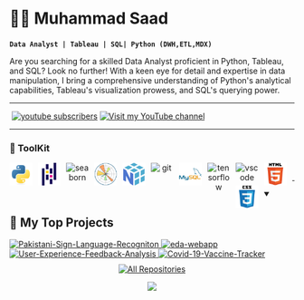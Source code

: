 # 👨‍💻 Muhammad Saad

**`Data Analyst | Tableau | SQL| Python (DWH,ETL,MDX)`**

Are you searching for a skilled Data Analyst proficient in Python, Tableau, and SQL? Look no further! With a keen eye for detail and expertise in data manipulation, I bring a comprehensive understanding of Python's analytical capabilities, Tableau's visualization prowess, and SQL's querying power.

---
   <p align="left">
      <a href="https://muhammadsaad-ml.github.io" target="_blank">
         <img alt="" title="Portfolio Website" src="https://img.shields.io/badge/Portfolio-FFD700?style=for-the-badge&logo=dev.to&logoColor=black"/></a> 
      <a href="mailto:saad345khan@gmail.com">
         <img alt="youtube subscribers" title="Send me a mail" src="https://img.shields.io/badge/Gmail-D14836?style=for-the-badge&logo=gmail&logoColor=yellow"/></a> 
      <a href="https://www.youtube.com/    @MuhammadSaad-ou4cp/playlists">
         <img alt="Visit my YouTube channel" title="Visit my YouTube channel" src="https://img.shields.io/badge/YouTube-FF0000?style=for-the-badge&logo=youtube&logoColor=white"/></a> 
       <a href="https://public.tableau.com/app/profile/muhammad.saad7987/vizzes">
         <img alt="" title="" src="https://img.shields.io/badge/Tableau-E97627?style=for-the-badge&logo=tableau&logoColor=white"/></a>
   </p>

---
### 🧰 ToolKit
<p align="center">
  <a href="https://www.python.org" target="_blank" rel="noreferrer">
    <img align="left" alt="python" width="40" style="padding-right: 10px;" src="https://raw.githubusercontent.com/devicons/devicon/master/icons/python/python-original.svg"/>
  </a>
  <a href="https://pandas.pydata.org/" target="_blank" rel="noreferrer">
    <img align="left" alt="pandas" width="40" style="padding-right: 10px;" src="https://raw.githubusercontent.com/devicons/devicon/2ae2a900d2f041da66e950e4d48052658d850630/icons/pandas/pandas-original.svg"/>
  </a>
  <a href="https://seaborn.pydata.org/" target="_blank" rel="noreferrer">
    <img align="left" alt="seaborn" width="40" style="padding-right: 10px;" src="https://seaborn.pydata.org/_images/logo-mark-lightbg.svg"/>
  </a>
  <a href="https://matplotlib.org/" target="_blank" rel="noreferrer">
    <img align="left" alt="matplotlib" width="40" style="padding-right: 10px;" src="https://raw.githubusercontent.com/devicons/devicon/master/icons/matplotlib/matplotlib-original.svg"/>
  </a>
  <a href="https://numpy.org/" target="_blank" rel="noreferrer">
    <img align="left" alt="numpy" width="40" style="padding-right: 10px;" src="https://raw.githubusercontent.com/devicons/devicon/master/icons/numpy/numpy-original.svg"/>
  </a>
     <a href="https://git-scm.com/" target="_blank" rel="noreferrer">
    <img align="left" alt="git" height ="35"width="40" style="padding-right: 10px;" src="https://img.shields.io/badge/Tableau-E97627?style=for-the-badge&logo=Tableau&logoColor=white"/>
  </a> 
  <a href="https://www.iso.org/standard/63555.html" target="_blank" rel="noreferrer">
    <img align="left" alt="SQL" width="40" style="padding-right: 10px;" src="https://raw.githubusercontent.com/devicons/devicon/master/icons/mysql/mysql-original-wordmark.svg"/>
  </a>
  <a href="https://www.tensorflow.org/" target="_blank" rel="noreferrer">
    <img align="left" alt="tensorflow" width="40" style="padding-right: 10px;" src="https://www.vectorlogo.zone/logos/tensorflow/tensorflow-icon.svg"/>
  </a>
  <a href="https://code.visualstudio.com/" target="_blank" rel="noreferrer">
    <img align="left" alt="vscode" width="40" style="padding-right: 10px;" src="https://www.vectorlogo.zone/logos/visualstudio_code/visualstudio_code-icon.svg"/>
  </a>

  <a href="https://www.w3.org/html/" target="_blank" rel="noreferrer">
    <img align="left" alt="HTML5" width="40" style="padding-right: 10px;" src="https://raw.githubusercontent.com/devicons/devicon/master/icons/html5/html5-original-wordmark.svg"/>
  </a>
  <a href="https://www.w3.org/Style/CSS/Overview.en.html" target="_blank" rel="noreferrer">
    <img align="left" alt="CSS3" width="40" style="padding-right: 10px;" src="https://raw.githubusercontent.com/devicons/devicon/master/icons/css3/css3-original-wordmark.svg"/>
  </a>
</p>

</p>

  
</p>


</br>



---

<details open> 
  <summary><h2>📘 My Top Projects</h2></summary>
  <p align="left">
    <a href="https://github.com/MuhammadSaad-ml/Pakistani-Sign-Language-Recogniton">
        <img width="278" src="https://denvercoder1-github-readme-stats.vercel.app/api/pin/?username=MuhammadSaad-ml&repo=Pakistani-Sign-Language-Recogniton&theme=react&bg_color=1F222E&title_color=F85D7F&hide_border=true&icon_color=F8D866&show_icons=false" alt="Pakistani-Sign-Language-Recogniton">
    </a>
    <a href="https://github.com/MuhammadSaad-ml/eda-webapp">
        <img width="278" src="https://denvercoder1-github-readme-stats.vercel.app/api/pin/?username=MuhammadSaad-ml&repo=eda-webapp&theme=react&bg_color=1F222E&title_color=F85D7F&hide_border=true&icon_color=F8D866&show_icons=false" alt="eda-webapp">
    </a>
    <a href="https://github.com/MuhammadSaad-ml/User-Experience-Feedback-Analysis">
        <img width="278" src="https://denvercoder1-github-readme-stats.vercel.app/api/pin/?username=MuhammadSaad-ml&repo=User-Experience-Feedback-Analysis&theme=react&bg_color=1F222E&title_color=F85D7F&hide_border=true&icon_color=F8D866&show_icons=false" alt="User-Experience-Feedback-Analysis">
    </a>
    <a href="https://github.com/MuhammadSaad-ml/Covid-19-Vaccine-Tracker">
        <img width="278" src="https://denvercoder1-github-readme-stats.vercel.app/api/pin/?username=MuhammadSaad-ml&repo=Covid-19-Vaccine-Tracker&theme=react&bg_color=1F222E&title_color=F85D7F&hide_border=true&icon_color=F8D866&show_icons=false" alt="Covid-19-Vaccine-Tracker">
    </a>
<a href="https://github.com/MuhammadSaad-ml?tab=repositories" style="display: block; text-align: center; margin-top: 10px;">
    <img alt="All Repositories" title="All Repositories" src="https://custom-icon-badges.demolab.com/badge/-Click%20Here%20For%20All%20My%20Repos-1F222E?style=for-the-badge&logoColor=white&logo=repo"/>
  </a>
</p>

</details>


<p align='center'>
  <a href="#"><img src="https://github-readme-stats.vercel.app/api?username=MuhammadSaad-ml&show_icons=true&count_private=true&theme=darkwidth"="350"></a>
</p>



